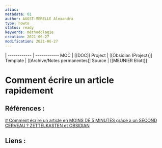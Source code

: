 ```yaml
---
alias:
metadata: 01
author: AUGST-MERELLE Alexandra
type: howto
status: ready
keywords: méthodologie
creation: 2021-06-27
modification: 2021-06-27
---
```

 | 
------------ | ------------
MOC | [[DOC]]
Project | [[Obsidian (Project)]]
Template | [[Archive/Notes permanentes]]
Source | [[MEUNIER Eliott]]
# Comment écrire un article rapidement
## Références :
[# Comment écrire un article en MOINS DE 5 MINUTES grâce à un SECOND CERVEAU ? ZETTELKASTEN et OBSIDIAN](https://www.youtube.com/watch?v=yiBelet2ODI)
## Liens :
